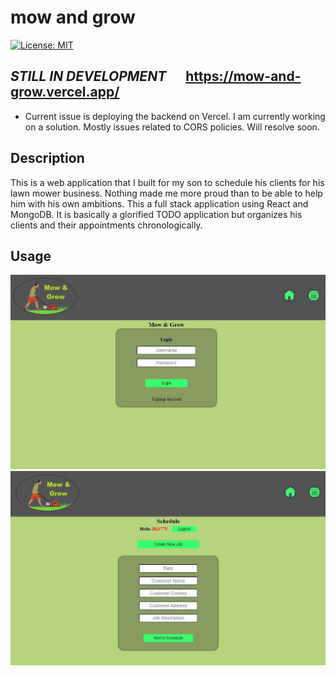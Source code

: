 # mow and grow
[![License: MIT](https://img.shields.io/badge/License-MIT-blue.svg)](https://opensource.org/licenses/MIT)


## ***STILL IN DEVELOPMENT***  &emsp; https://mow-and-grow.vercel.app/
- Current issue is deploying the backend on Vercel. I am currently working on a solution. Mostly issues related to CORS policies. Will resolve soon.


## Description
This is a web application that I built for my son to schedule his clients for his lawn mower business. Nothing made me more proud than to be able to help him with his own ambitions. This a full stack application using React and MongoDB. It is basically a glorified TODO application but organizes his clients and their appointments chronologically. 


## Usage

<img src='./client/public/images/screenshot1.JPG' alt='homepage screenshot'>
<br>

<img src='./client/public/images/screenshot2.JPG' alt='new task screenshot'>
<br>
